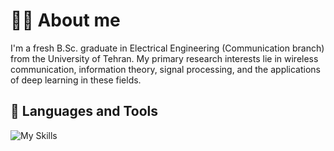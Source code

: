# :raising_hand_woman: About me

I'm a fresh B.Sc. graduate in Electrical Engineering (Communication branch) from the University of Tehran. My primary research interests lie in wireless communication, information theory, signal processing, and the applications of deep learning in these fields.

## :triangular_ruler: Languages and Tools
![My Skills](https://go-skill-icons.vercel.app/api/icons?i=anaconda,c,latex,matlab,py,pytorch,tensorflow,vscode,visualstudio,huggingface,jupyter,git,numpy,pandas,scikitlearn)
